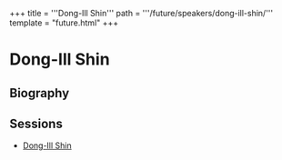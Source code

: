 +++
title = '''Dong-Ill Shin'''
path = '''/future/speakers/dong-ill-shin/'''
template = "future.html"
+++

<h1>Dong-Ill Shin</h1>
<h2>Biography</h2>
<p></p>
<h2>Sessions</h2>
<ul><li><a href="/future/sessions/dong-ill-shin/">Dong-Ill Shin</a></li>


